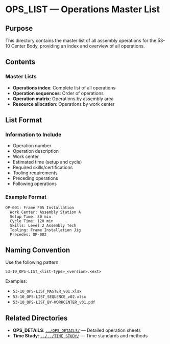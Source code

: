 # OPS_LIST — Operations Master List

## Purpose

This directory contains the master list of all assembly operations for the 53-10 Center Body, providing an index and overview of all operations.

## Contents

### Master Lists
- **Operations index**: Complete list of all operations
- **Operation sequences**: Order of operations
- **Operation matrix**: Operations by assembly area
- **Resource allocation**: Operations by work center

## List Format

### Information to Include
- Operation number
- Operation description
- Work center
- Estimated time (setup and cycle)
- Required skills/certifications
- Tooling requirements
- Preceding operations
- Following operations

### Example Format
```
OP-001: Frame F05 Installation
  Work Center: Assembly Station A
  Setup Time: 30 min
  Cycle Time: 120 min
  Skills: Level 2 Assembly Tech
  Tooling: Frame Installation Jig
  Precedes: OP-002
```

## Naming Convention

Use the following pattern:
```
53-10_OPS-LIST_<list-type>_<version>.<ext>
```

Examples:
- `53-10_OPS-LIST_MASTER_v01.xlsx`
- `53-10_OPS-LIST_SEQUENCE_v02.xlsx`
- `53-10_OPS-LIST_BY-WORKCENTER_v01.pdf`

## Related Directories

- **OPS_DETAILS**: [`../OPS_DETAILS/`](../OPS_DETAILS/) — Detailed operation sheets
- **Time Study**: [`../../TIME_STUDY/`](../../TIME_STUDY/) — Time standards and methods

